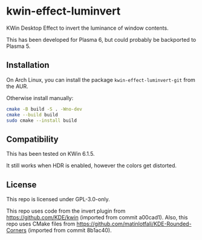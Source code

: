 # kwin-effect-luminvert

KWin Desktop Effect to invert the luminance of window contents.

This has been developed for Plasma 6, but could probably be backported to Plasma 5.

## Installation

On Arch Linux, you can install the package `kwin-effect-luminvert-git` from the AUR.

Otherwise install manually:

```sh
cmake -B build -S . -Wno-dev
cmake --build build
sudo cmake --install build
```

## Compatibility

This has been tested on KWin 6.1.5.

It still works when HDR is enabled, however the colors get distorted.

## License

This repo is licensed under GPL-3.0-only.

This repo uses code from the invert plugin from https://github.com/KDE/kwin (imported from commit a00cad1).
Also, this repo uses CMake files from https://github.com/matinlotfali/KDE-Rounded-Corners (imported from commit 8b1ac40).
